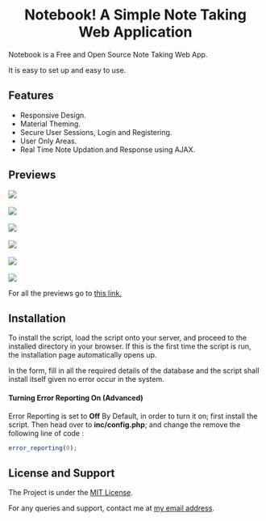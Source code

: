# <div align='center'>Notebook! A Simple Note Taking Web Application</div>

Notebook is a Free and Open Source Note Taking Web App.

It is easy to set up and easy to use.

## Features

<ul>
  <li>Responsive Design.</li>
  <li>Material Theming.</li>
  <li>Secure User Sessions, Login and Registering.</li>
  <li>User Only Areas.</li>
  <li>Real Time Note Updation and Response using AJAX.</li>
</ul>

## Previews

<img src="https://i.imgur.com/Y8GNozz.png" style="max-width: 100%; max-height: 70%;">
<br><br>

<img src="https://i.imgur.com/eIpGR1J.png" style="max-width: 100%; max-height: 70%;">
<br><br>

<img src="https://i.imgur.com/oNUHyYi.png" style="max-width: 100%; max-height: 70%;">
<br><br>

<img src="https://i.imgur.com/G1vcUga.png" style="max-width: 100%; max-height: 70%;">
<br><br>

<img src="https://i.imgur.com/G1vcUga.png" style="max-width: 100%; max-height: 70%;">
<br><br>

<img src="https://i.imgur.com/v7x2GIG.png" style="max-width: 100%; max-height: 70%;">

For all the previews go to <a href='https://imgur.com/a/8AQP18D' target='_blank'>this link.</a>

## Installation

To install the script, load the script onto your server, and proceed to the installed directory in your browser. If this is the first time the script is run, the installation page automatically opens up.

  In the form, fill in all the required details of the database and the script shall install itself given no error occur in the system.
  
#### Turning Error Reporting On (Advanced)

Error Reporting is set to <b>Off</b> By Default, in order to turn it on; first install the script. Then head over to <strong>inc/config.php</strong>; and change the remove the following line of code :

```php
error_reporting(0);
```

## License and Support

The Project is under the <a href='https://github.com/deve-sh/Notebook/blob/master/LICENSE' target="_blank">MIT License</a>.

For any queries and support, contact me at <a href='mailto:devesh2027@gmail.com' target='_blank'>my email address</a>.
